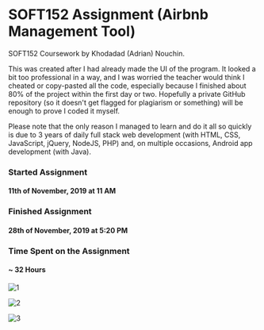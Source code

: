 # SOFT152 Assignment (Airbnb Management Tool)

SOFT152 Coursework by Khodadad (Adrian) Nouchin.
 
This was created after I had already made the UI of the program. It looked a bit too professional in a way, and I was worried the teacher would think I cheated or copy-pasted all the code, especially because I finished about 80% of the project within the first day or two. Hopefully a private GitHub repository (so it doesn't get flagged for plagiarism or something) will be enough to prove I coded it myself.

Please note that the only reason I managed to learn and do it all so quickly is due to 3 years of daily full stack web development (with HTML, CSS, JavaScript, jQuery, NodeJS, PHP) and, on multiple occasions, Android app development (with Java).

### Started Assignment

#### 11th of November, 2019 at 11 AM

### Finished Assignment

#### 28th of November, 2019 at 5:20 PM

### Time Spent on the Assignment

#### ~ 32 Hours

![1](https://user-images.githubusercontent.com/5298487/69841551-91746300-1257-11ea-90dc-3bc93154dbc5.png)

![2](https://user-images.githubusercontent.com/5298487/69841560-9cc78e80-1257-11ea-903b-b3d68d39afee.png)

![3](https://user-images.githubusercontent.com/5298487/69841563-a18c4280-1257-11ea-92db-8f1204f9fb12.png)
